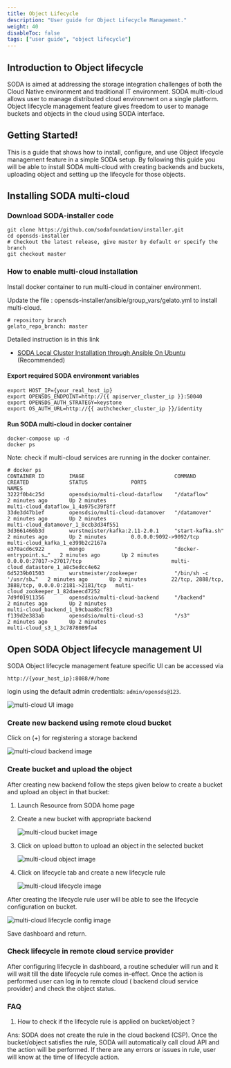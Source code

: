 ```yaml
---
title: Object Lifecycle
description: "User guide for Object Lifecycle Management."
weight: 40
disableToc: false
tags: ["user guide", "object lifecycle"] 
---
```


## Introduction to Object lifecycle
SODA is aimed at addressing the storage integration challenges of both the Cloud Native environment and traditional IT environment. SODA multi-cloud allows user to manage distributed cloud environment on a single platform. Object lifecycle management feature gives freedom to user to manage buckets and objects in the cloud using SODA interface.

## Getting Started!
This is a guide that shows how to install, configure, and use Object lifecycle management feature in a simple SODA setup.
By following this guide you will be able to install SODA multi-cloud with creating backends and buckets, uploading object and setting up the lifecycle for those objects.

## Installing SODA multi-cloud

### Download SODA-installer code

```cassandraql
git clone https://github.com/sodafoundation/installer.git
cd opensds-installer
# Checkout the latest release, give master by default or specify the branch 
git checkout master
```

### How to enable multi-cloud installation
  
Install docker container to run multi-cloud in container environment.
 
Update the file : opensds-installer/ansible/group_vars/gelato.yml to install multi-cloud.
```cassandraql
# repository branch
gelato_repo_branch: master
```
Detailed instruction is in this link

- [SODA Local Cluster Installation through Ansible On Ubuntu](https://github.com/opensds/opensds/wiki/OpenSDS-Cluster-Installation-through-Ansible) (Recommended)

#### Export required SODA  environment variables
```
export HOST_IP={your_real_host_ip}
export OPENSDS_ENDPOINT=http://{{ apiserver_cluster_ip }}:50040
export OPENSDS_AUTH_STRATEGY=keystone
export OS_AUTH_URL=http://{{ authchecker_cluster_ip }}/identity
```
#### Run SODA multi-cloud in docker container
```
docker-compose up -d
docker ps 
   ```
Note: check if multi-cloud services are running in the docker container.
```cassandraql
# docker ps
CONTAINER ID        IMAGE                             COMMAND                  CREATED             STATUS              PORTS                                                NAMES
3222f0b4c25d        opensdsio/multi-cloud-dataflow    "/dataflow"              2 minutes ago       Up 2 minutes                                                             multi-cloud_dataflow_1_4a975c39f8ff
33de3d47b1ef        opensdsio/multi-cloud-datamover   "/datamover"             2 minutes ago       Up 2 minutes                                                             multi-cloud_datamover_1_8ccb3d34f551
3d3661466b3d        wurstmeister/kafka:2.11-2.0.1     "start-kafka.sh"         2 minutes ago       Up 2 minutes        0.0.0.0:9092->9092/tcp                               multi-cloud_kafka_1_e399b2c2167a
e370acd6c922        mongo                             "docker-entrypoint.s…"   2 minutes ago       Up 2 minutes        0.0.0.0:27017->27017/tcp                             multi-cloud_datastore_1_a8c5edcc4e62
6d5239b01503        wurstmeister/zookeeper            "/bin/sh -c '/usr/sb…"   2 minutes ago       Up 2 minutes        22/tcp, 2888/tcp, 3888/tcp, 0.0.0.0:2181->2181/tcp   multi-cloud_zookeeper_1_82daeecd7252
7d9f01911356        opensdsio/multi-cloud-backend     "/backend"               2 minutes ago       Up 2 minutes                                                             multi-cloud_backend_1_b9cbaa8bcf83
f139d2e383ab        opensdsio/multi-cloud-s3          "/s3"                    2 minutes ago       Up 2 minutes                                                             multi-cloud_s3_1_3c7878089fa4
```

## Open SODA Object lifecycle management UI

SODA Object lifecycle management feature specific UI can be accessed via

`http://{your_host_ip}:8088/#/home`

login  using the default admin credentials: `admin/opensds@123`. 

![multi-cloud UI image  ](opensds_home.PNG?raw=true)

### Create  new backend  using remote cloud bucket
Click on (+) for registering a storage backend

![multi-cloud backend image  ](opensds_backend.PNG?raw=true)

### Create bucket and upload the object
After creating new backend follow the steps given below to create a bucket and upload an object in that bucket:
1. Launch Resource from SODA home page

2. Create a new bucket with appropriate backend

	![multi-cloud bucket image  ](opensds_bucket.PNG?raw=true)
3. Click on upload button to upload an object in the selected bucket

	![multi-cloud object image  ](opensds_object.PNG?raw=true)
4. Click on lifecycle tab and create a new lifecycle rule

	![multi-cloud lifecycle image  ](opensds_lifecycle.PNG?raw=true)

After creating the lifecycle rule user will be able to see the lifecycle configuration on bucket.

![multi-cloud lifecycle config image  ](opensds_lifecycle_config.PNG?raw=true)

Save dashboard and return.
### Check lifecycle in remote cloud service provider
After configuring lifecycle in dashboard, a routine scheduler will run and it will wait till the date lifecycle rule comes in-effect. Once the action is performed user can log in to remote cloud ( backend cloud service provider) and check the object status.

### FAQ
1. How to check if the lifecycle rule is applied on bucket/object ?

Ans: 
SODA does not create the rule in the cloud backend (CSP). Once the bucket/object satisfies the rule, SODA will automatically call cloud API and the action will be performed. If there are any errors or issues in rule, user will know at the time of lifecycle action.
